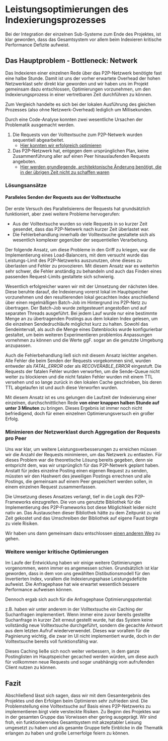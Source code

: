Leistungsoptimierungen des Indexierungsprozesses
================================================

Bei der Integration der einzelnen Sub-Systeme zum Ende des Projektes, ist klar geworden, dass das Gesamtsystem vor allem beim Indexieren kritische Performance Defizite aufweist.


Das Hauptproblem - Bottleneck: Netwerk
--------------------------------------

Das Indexieren einer einzelnen Rede über das P2P-Netzwerk benötigte fast eine halbe Stunde.
Damit ist uns der vorher erwartete Overhead der hohen Netzwerklast sehr direkt klar geworden und wir haben uns im Projekt gemeinsam dazu entschlossen, Optimierungen vorzunehmen, um den Indexierungsprozess in einer vertretbaren Zeit durchführen zu können.

Zum Vergleich handelte es sich bei der lokalen Ausführung des gleichen Prozesses (also ohne Netzwerk-Overhead) lediglich um Millisekunden.

Durch eine Code-Analyse konnten zwei wesentliche Ursachen der Problematik ausgemacht werden.
1. Die Requests von der Volltextsuche zum P2P-Netwerk wurden sequentiell abgearbeitet.
    * [Hier konnten wir erfolgreich optimieren](#paralleles-senden-der-requests-aus-der-volltextsuche)
2. Das P2P-Netzwerk hat, entgegen dem ursprünglichen Plan, keine Zusammenführung aller auf einen Peer hinauslaufenden Requests angeboten.
    * [Hier werden grundlegende, architektonische Änderung benötigt, die in der übrigen Zeit nicht zu schaffen waren](#minimieren-der-netzwerklast-durch-aggregation-der-requests-pro-peer)



### Lösungsansätze

#### Paralleles Senden der Requests aus der Volltextsuche

Der erste Versuch des Parallelisierens der Requests hat grundsätzlich funktioniert, aber zwei weitere Probleme hervogerufen:
* Aus der Volltextsuche wurden so viele Requests in so kurzer Zeit gesendet, dass das P2P-Netwerk nach kurzer Zeit überlastet war.
* Die Fehlerbehandlung innerhalb der Volltextsuche gestaltete sich als wesentlich komplexer gegenüber der sequentiellen Verarbeitung.

Der folgende Ansatz, um diese Probleme in den Griff zu kriegen, war die Implementierung eines Load-Balancers, mit dem versucht wurde das Leistungs-Limit des P2P-Netzwerks auszunutzen, ohne dieses zu überlasten und Fehler zu provozieren.
Mit diesem Ansatz war es weiterhin sehr schwer, die Fehler anständig zu behandeln und auch das Finden eines passenden Request-Limits gestaltete sich schwierig.

Wesentlich erfolgreicher waren wir mit der Umsetzung der nächsten Idee.
Diese beruhte darauf, die Indexierung vorerst lokal im Hauptspeicher vorzunehmen und den resultierenden lokal gecachten Index anschließend über einen regelmäßigen Batch-Job im Hintergrund ins P2P-Netz zu übertragen.
Der Batch-Job wurde zeitgesteuert angestoßen und auf separaten Threads ausgeführt. 
Bei jedem Lauf wurde nur eine bestimmte Menge an zu übertragenden Postings aus dem lokalen Index gelesen, um die einzelnen Sendedruchläufe möglichst kurz zu halten.
Sowohl das Sendeintervall, als auch die Menge eines Datenblocks wurde konfigurierbar gestaltet, um beim weiteren Experimentieren problemlos Anpassungen vornehmen zu können und die Werte ggF. sogar an die genutzte Umgebung anzupassen.

Auch die Fehlerbehandlung ließ sich mit diesem Ansatz leichter angehen.
Alle Fehler die beim Senden der Requests vorgekommen sind, wurden entweder als _FATAL_ERROR_ oder als _RECOVERABLE_ERROR_ eingestuft.
Die Requests der fatalen Fehler wurden verworfen, um die Sende-Queue nicht weiter zu blockieren und die nicht fatalen Fehler wurden mit einem TTL versehen und so lange zurück in den lokalen Cache geschrieben, bis deren TTL abgelaufen ist und auch diese Verworfen wurden.

Mit diesem Ansatz ist es uns gelungen die Laufzeit der Indexierung einer einzelnen, durchschnittlichen Rede **von einer knappen halben Stunde auf unter 3 Minuten** zu bringen.
Dieses Ergebnis ist immer noch nicht befriedigend, doch für einen einzelnen Optimierungsversuch ein großer Erfolg.


### Minimieren der Netzwerklast durch Aggregation der Requests pro Peer

Uns war klar, um weitere Leistungsverbesserungen zu erreichen müssen wir die Anzahl der Requests minimieren, um das Netzwerk zu entlasten.
Für dieses Problem war die theoretische Lösung bereits gegeben, denn sie entspricht dem, was wir ursprünglich für das P2P-Netwerk geplant haben.
Anstatt für jedes einzelne Posting einen eigenen Request zu senden, müssten wir den Hashwert des jeweiligen Postings errechnen und alle Postings, die gemeinsam auf einem Peer gespeichert werden sollen, in einem einzelnen Request zusammenfassen.

Die Umsetzung dieses Ansatzes verlangt, tief in die Logik des P2P-Frameworks einzugreifen.
Die von uns genutzte Bibliothek für die Implementierung des P2P-Frameworks bot diese Möglichkeit leider nicht nativ an.
Das Austauschen dieser Bibliothek hätte zu dem Zeitpunkt zu viel Zeit gekostet und das Umschreiben der Bibliothek auf eigene Faust birgte zu viele Risiken.

Wir haben uns dann gemeinsam dazu entschlossen [einen anderen Weg](https://github.com/htw-projekt-p2p-volltextsuche/p2p-dht/blob/main/docs/data-distribution-design.md#our-choice) zu gehen.


### Weitere weniger kritische Optimierungen
Im Laufe der Entwicklung haben wir einige weitere Optimierungen vorgenommen, wenn immer es angemessen schien.
Grundsätzlich ist klar geworden, dass in dem von uns gewählten Distibutionsmodell für den Invertierten Index, vorallem die Indexierungsphase Leistungsdefizite aufweist. 
Die Anfragephase hat wie erwartet wesentlich bessere Performance aufweisen können.

Dennoch ergab sich auch für die Anfragephase Optimierungspotential:

z.B. haben wir unter anderem in der Volltextsuche ein Caching der Suchanfragen implementiert.
Wenn immer eine zuvor bereits gestellte Suchanfrage in kurzer Zeit erneut gestellt wurde, hat das System keine vollständig neue Volltextsuche durchgeführt, sondern die gecachte Antwort aus dem letzten Aufruf wiederverwendet.
Dieses war vorallem für die Paginierung wichtig, die zwar im UI nicht implementiert wurde, doch in der Volltextsuche bereits voll funktionsfähig war.

Dieses Caching ließe sich noch weiter verbessern, in dem ganze Postinglisten im Hauptspeicher gecached werden würden, um diese auch für vollkommen neue Requests und sogar unabhängig vom aufrufenden Client nutzen zu können.


## Fazit
Abschließend lässt sich sagen, dass wir mit dem Gesamtergebnis des Projektes und den Erfolgen beim Optimieren sehr zufrieden sind.
Die Problemstellung eine Volltextsuche auf Basis eines P2P-Netzwerks zu implementieren birgt viele versteckte Risiken.
Zu Beginn des Projektes war in der gesamten Gruppe das Vorwissen eher gering ausgeprägt.
Wir sind froh, ein funktionierendes Gesamtsystem mit akzeptabler Leisung umgesetzt zu haben und als gesamte Gruppe tiefe Einblicke in die Thematik erlangen zu haben und große Lernerfolge feiern zu können.
